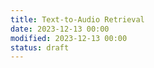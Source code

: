 ```yaml
---
title: Text-to-Audio Retrieval
date: 2023-12-13 00:00
modified: 2023-12-13 00:00
status: draft
---
```

